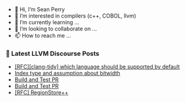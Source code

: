 - 👋 Hi, I’m Sean Perry
- 👀 I’m interested in compilers (c++, COBOL, llvm)
- 🌱 I’m currently learning ...
- 💞️ I’m looking to collaborate on ...
- 📫 How to reach me ...

<!---
s66perry/s66perry is a ✨ special ✨ repository because its `README.md` (this file) appears on your GitHub profile.
You can click the Preview link to take a look at your changes.
--->
### 📕 Latest LLVM Discourse Posts

<!-- DISCOURSE-LLVM:START -->
- [[RFC][clang-tidy] which language should be supported by default](https://discourse.llvm.org/t/rfc-clang-tidy-which-language-should-be-supported-by-default/88424#post_9)
- [Index type and assumption about bitwidth](https://discourse.llvm.org/t/index-type-and-assumption-about-bitwidth/88287#post_18)
- [Build and Test PR](https://discourse.llvm.org/t/build-and-test-pr/88467#post_2)
- [Build and Test PR](https://discourse.llvm.org/t/build-and-test-pr/88467#post_1)
- [[RFC] RegionStore++](https://discourse.llvm.org/t/rfc-regionstore/70954?page=2#post_24)
<!-- DISCOURSE-LLVM:END -->
